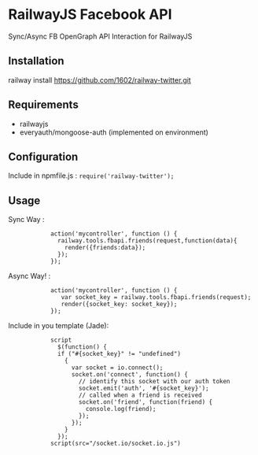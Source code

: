 RailwayJS Facebook API
======================
Sync/Async FB OpenGraph API Interaction for RailwayJS


Installation
------------
railway install https://github.com/1602/railway-twitter.git
    
Requirements
------------

* railwayjs
* everyauth/mongoose-auth (implemented on environment)
    
Configuration
-------------
Include in npmfile.js :
`require('railway-twitter');`

Usage
-----

Sync Way :

				action('mycontroller', function () {
				  railway.tools.fbapi.friends(request,function(data){
				    render({friends:data});
				  });
				});


Async Way! :

				action('mycontroller', function () {
				   var socket_key = railway.tools.fbapi.friends(request);
				   render({socket_key: socket_key});
				});

  
  
 Include in you template (Jade):

				script
				  $(function() {
				  if ("#{socket_key}" != "undefined")
				    {
				      var socket = io.connect();
				      socket.on('connect', function() {
				        // identify this socket with our auth token
				        socket.emit('auth', '#{socket_key}');
				        // called when a friend is received
				        socket.on('friend', function(friend) {
				          console.log(friend);
				        });
				      });
				    }
				  });
				script(src="/socket.io/socket.io.js")